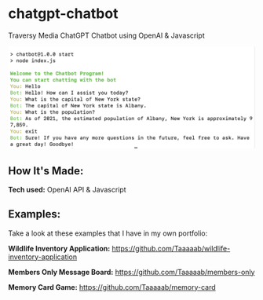 # chatgpt-chatbot

Traversy Media ChatGPT Chatbot using OpenAI & Javascript

![alt tag](https://raw.githubusercontent.com/Taaaaab/chatgpt-chatbot/main/img/Screenshot.png)

## How It's Made:

**Tech used:** OpenAI API & Javascript

## Examples:

Take a look at these examples that I have in my own portfolio:

**Wildlife Inventory Application:** https://github.com/Taaaaab/wildlife-inventory-application

**Members Only Message Board:** https://github.com/Taaaaab/members-only

**Memory Card Game:** https://github.com/Taaaaab/memory-card
